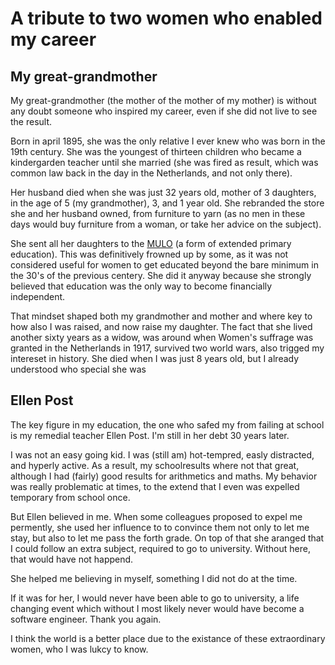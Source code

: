 # A tribute to two women who enabled my career

## My great-grandmother
My great-grandmother (the mother of the mother of my mother) is without any
doubt someone who inspired my career, even if she did not live to see the result.

Born in april 1895, she was the only relative I ever knew who was born in the
19th century. She was the youngest of thirteen children who became a kindergarden
teacher until she married (she was fired as result, which was common law back
in the day in the Netherlands, and not only there). 

Her husband died when she was just 32 years old, mother of 3 daughters, in the
age of 5 (my grandmother), 3, and 1 year old. She rebranded the store she and
her husband owned, from furniture to yarn (as no men in these days would
buy furniture from a woman, or take her advice on the subject).

She sent all her daughters to the [MULO](https://en.wikipedia.org/wiki/Meer_Uitgebreid_Lager_Onderwijs)
(a form of extended primary education). This was definitively frowned up by some,
as it was not considered useful for women to get educated beyond the bare
minimum in the 30's of the previous centery. She did it anyway because she
strongly believed that education was the only way to become financially
independent.

That mindset shaped both my grandmother and mother and where key to how also
I was raised, and now raise my daughter.  The fact that she lived another
sixty years as a widow, was around when Women's suffrage was granted in the
Netherlands in 1917, survived two world wars, also trigged my intereset in
history. She died when I was just 8 years old, but I already understood
who special she was

## Ellen Post
The key figure in my education, the one who safed my from failing at school is
my remedial teacher Ellen Post. I'm still in her debt 30 years later.

I was not an easy going kid. I was (still am) hot-tempred, easly distracted,
and hyperly active. As a result, my schoolresults where not that great,
although I had (fairly) good results for arithmetics and maths. My behavior was
really problematic at times, to the extend that I even was expelled temporary
from school once.

But Ellen believed in me. When some colleagues proposed to expel me permently,
she used her influence to to convince them not only to let me stay, but also
to let me pass the forth grade. On top of that she aranged that I could follow
an extra subject, required to go to university. Without here, that would have
not happend.

She helped me believing in myself, something I did not do at the time. 
 
If it was for her, I would never have been able to go to university, a life
changing event which without I most likely never would have become a software
engineer. Thank you again.

I think the world is a better place due to the existance of these extraordinary
women, who I was lukcy to know.
